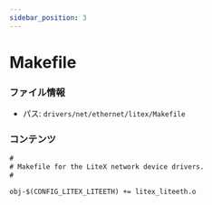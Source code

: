 ```yaml
---
sidebar_position: 3
---
```

# Makefile

### ファイル情報

- パス: `drivers/net/ethernet/litex/Makefile`

### コンテンツ

```txt
#
# Makefile for the LiteX network device drivers.
#

obj-$(CONFIG_LITEX_LITEETH) += litex_liteeth.o

```

